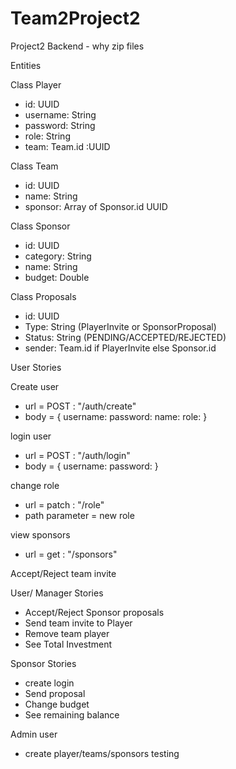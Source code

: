 # Team2Project2

Project2 Backend - why zip files

Entities

Class Player
- id: UUID
- username: String
- password: String
- role: String
- team: Team.id :UUID

Class Team
- id: UUID
- name: String
- sponsor: Array of Sponsor.id UUID

Class Sponsor
- id: UUID
- category: String
- name: String
- budget: Double

Class Proposals
- id: UUID
- Type: String (PlayerInvite or SponsorProposal)
- Status: String (PENDING/ACCEPTED/REJECTED)
- sender: Team.id if PlayerInvite else Sponsor.id

User Stories

Create user
- url = POST : "/auth/create"
- body = { username: password: name: role: }

login user
- url = POST : "/auth/login"
- body = { username: password: }

change role
- url = patch : "/role"
- path parameter = new role

view sponsors
- url = get : "/sponsors"

Accept/Reject team invite

User/ Manager Stories
- Accept/Reject Sponsor proposals
- Send team invite to Player
- Remove team player
- See Total Investment

Sponsor Stories
- create login
- Send proposal
- Change budget
- See remaining balance

Admin user
- create player/teams/sponsors
testing